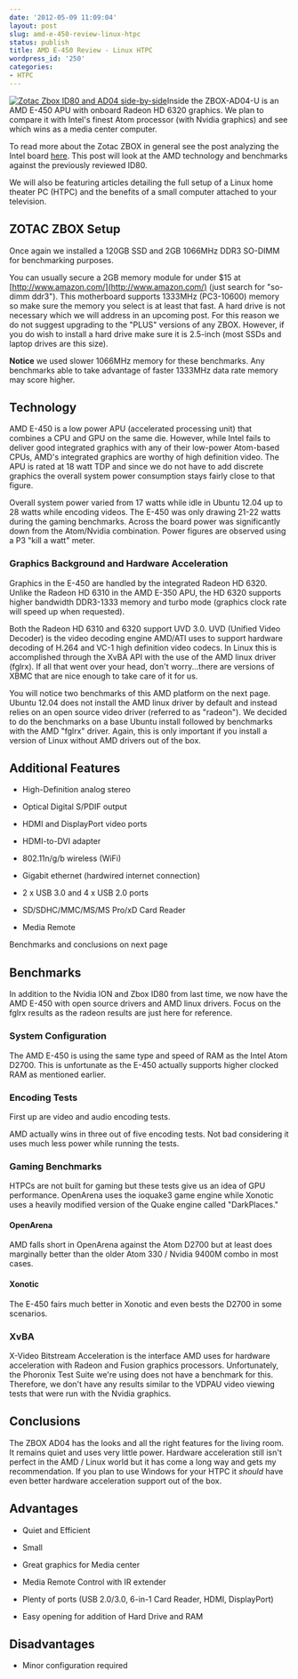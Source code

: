 ```yaml
---
date: '2012-05-09 11:09:04'
layout: post
slug: amd-e-450-review-linux-htpc
status: publish
title: AMD E-450 Review - Linux HTPC
wordpress_id: '250'
categories:
- HTPC
---
```


[![Zotac Zbox ID80 and AD04 side-by-side](http://knurdtech.com/wp-content/uploads/2012/05/Intel_vs_AMD-300x226.jpg)](http://knurdtech.com/wp-content/uploads/2012/05/Intel_vs_AMD.jpg)Inside the ZBOX-AD04-U is an AMD E-450 APU with onboard Radeon HD 6320 graphics.  We plan to compare it with Intel's finest Atom processor (with Nvidia graphics) and see which wins as a media center computer.

To read more about the Zotac ZBOX in general see the post analyzing the Intel board [here](http://knurdtech.com/intel-atom-d2700-htpc-review/).  This post will look at the AMD technology and benchmarks against the previously reviewed ID80.

We will also be featuring articles detailing the full setup of a Linux home theater PC (HTPC) and the benefits of a small computer attached to your television.



## ZOTAC ZBOX Setup


Once again we installed a 120GB SSD and 2GB 1066MHz DDR3 SO-DIMM for benchmarking purposes.

You can usually secure a 2GB memory module for under $15 at [http://www.amazon.com/](http://www.amazon.com/) (just search for "so-dimm ddr3").  This motherboard supports 1333MHz (PC3-10600) memory so make sure the memory you select is at least that fast.  A hard drive is not necessary which we will address in an upcoming post.  For this reason we do not suggest upgrading to the "PLUS" versions of any ZBOX.  However, if you do wish to install a hard drive make sure it is 2.5-inch (most SSDs and laptop drives are this size).

**Notice** we used slower 1066MHz memory for these benchmarks.  Any benchmarks able to take advantage of faster 1333MHz data rate memory may score higher.



## Technology



AMD E-450 is a low power APU (accelerated processing unit) that combines a CPU and GPU on the same die.  However, while Intel fails to deliver good integrated graphics with any of their low-power Atom-based CPUs, AMD's integrated graphics are worthy of high definition video.  The APU is rated at 18 watt TDP and since we do not have to add discrete graphics the overall system power consumption stays fairly close to that figure.

Overall system power varied from 17 watts while idle in Ubuntu 12.04 up to 28 watts while encoding videos.  The E-450 was only drawing 21-22 watts during the gaming benchmarks.  Across the board power was significantly down from the Atom/Nvidia combination.  Power figures are observed using a P3 "kill a watt" meter.



### Graphics Background and Hardware Acceleration



Graphics in the E-450 are handled by the integrated Radeon HD 6320.  Unlike the Radeon HD 6310 in the AMD E-350 APU, the HD 6320 supports higher bandwidth DDR3-1333 memory and turbo mode (graphics clock rate will speed up when requested).

Both the Radeon HD 6310 and 6320 support UVD 3.0.  UVD (Unified Video Decoder) is the video decoding engine AMD/ATI uses to support hardware decoding of H.264 and VC-1 high definition video codecs.  In Linux this is accomplished through the XvBA API with the use of the AMD linux driver (fglrx).  If all that went over your head, don't worry...there are versions of XBMC that are nice enough to take care of it for us.

You will notice two benchmarks of this AMD platform on the next page.  Ubuntu 12.04 does not install the AMD linux driver by default and instead relies on an open source video driver (referred to as "radeon").  We decided to do the benchmarks on a base Ubuntu install followed by benchmarks with the AMD "fglrx" driver.  Again, this is only important if you install a version of Linux without AMD drivers out of the box.



## Additional Features




  * High-Definition analog stereo


  * Optical Digital S/PDIF output


  * HDMI and DisplayPort video ports


  * HDMI-to-DVI adapter


  * 802.11n/g/b wireless (WiFi)


  * Gigabit ethernet (hardwired internet connection)


  * 2 x USB 3.0 and 4 x USB 2.0 ports


  * SD/SDHC/MMC/MS/MS Pro/xD Card Reader


  * Media Remote


Benchmarks and conclusions on next page



## Benchmarks



In addition to the Nvidia ION and Zbox ID80 from last time, we now have the AMD E-450 with open source drivers and AMD linux drivers.  Focus on the fglrx results as the radeon results are just here for reference.



### System Configuration


The AMD E-450 is using the same type and speed of RAM as the Intel Atom D2700.  This is unfortunate as the E-450 actually supports higher clocked RAM as mentioned earlier.



### Encoding Tests


First up are video and audio encoding tests.





AMD actually wins in three out of five encoding tests.  Not bad considering it uses much less power while running the tests.



### Gaming Benchmarks


HTPCs are not built for gaming but these tests give us an idea of GPU performance.  OpenArena uses the ioquake3 game engine while Xonotic uses a heavily modified version of the Quake engine called "DarkPlaces."


#### OpenArena






AMD falls short in OpenArena against the Atom D2700 but at least does marginally better than the older Atom 330 / Nvidia 9400M combo in most cases.



#### Xonotic






The E-450 fairs much better in Xonotic and even bests the D2700 in some scenarios.



### XvBA


X-Video Bitstream Acceleration is the interface AMD uses for hardware acceleration with Radeon and Fusion graphics processors.  Unfortunately, the Phoronix Test Suite we're using does not have a benchmark for this.  Therefore, we don't have any results similar to the VDPAU video viewing tests that were run with the Nvidia graphics.



## Conclusions


The ZBOX AD04 has the looks and all the right features for the living room.  It remains quiet and uses very little power.  Hardware acceleration still isn't perfect in the AMD / Linux world but it has come a long way and gets my recommendation.  If you plan to use Windows for your HTPC it _should_ have even better hardware acceleration support out of the box.



## Advantages






  * Quiet and Efficient


  * Small


  * Great graphics for Media center


  * Media Remote Control with IR extender


  * Plenty of ports (USB 2.0/3.0, 6-in-1 Card Reader, HDMI, DisplayPort)


  * Easy opening for addition of Hard Drive and RAM





## Disadvantages






  * Minor configuration required


